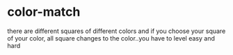 # color-match
there are different squares of different colors and if you choose your square of your color, all square changes to the color..you have to level easy and hard
